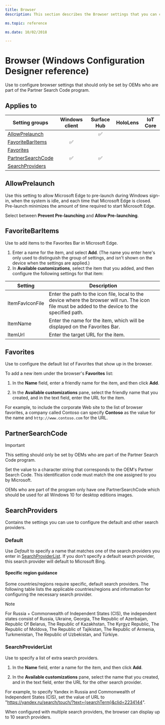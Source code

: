 ```yaml
---
title: Browser
description: This section describes the Browser settings that you can configure in provisioning packages for Windows 10 using Windows Configuration Designer.

ms.topic: reference

ms.date: 10/02/2018

---
```


# Browser (Windows Configuration Designer reference)

Use to configure browser settings that should only be set by OEMs who are part of the Partner Search Code program.

## Applies to

| Setting groups | Windows client | Surface Hub | HoloLens | IoT Core |
| --- | :---: | :---: | :---: | :---: |
| [AllowPrelaunch](#allowprelaunch) |  | ✅ |  |  |
| [FavoriteBarItems](#favoritebaritems) | ✅ |  |  |  |
| [Favorites](#favorites) |  |  |  |  |
| [PartnerSearchCode](#partnersearchcode)  | ✅ | ✅ |  |  |
| [SearchProviders](#searchproviders) |   |   |  |  |


## AllowPrelaunch

Use this setting to allow Microsoft Edge to pre-launch during Windows sign-in, when the system is idle, and each time that Microsoft Edge is closed. Pre-launch minimizes the amount of time required to start Microsoft Edge.

Select between **Prevent Pre-launching** and **Allow Pre-launching**.

## FavoriteBarItems

Use to add items to the Favorites Bar in Microsoft Edge.

1. Enter a name for the item, and select **Add**. (The name you enter here's only used to distinguish the group of settings, and isn't shown on the device when the settings are applied.)
2. In **Available customizations**, select the item that you added, and then configure the following settings for that item:

Setting | Description
--- | ---
ItemFavIconFile | Enter the path to the icon file, local to the device where the browser will run. The icon file must be added to the device to the specified path.
ItemName | Enter the name for the item, which will be displayed on the Favorites Bar.
ItemUrl | Enter the target URL for the item.

## Favorites

Use to configure the default list of Favorites that show up in the browser.

To add a new item under the browser's **Favorites** list:

1. In the **Name** field, enter a friendly name for the item, and then click **Add**.

2. In the **Available customizations** pane, select the friendly name that you created, and in the text field, enter the URL for the item.

For example, to include the corporate Web site to the list of browser favorites, a company called Contoso can specify **Contoso** as the value for the name and `http://www.contoso.com` for the URL.


## PartnerSearchCode

>[!IMPORTANT]
>This setting should only be set by OEMs who are part of the Partner Search Code program.

Set the value to a character string that corresponds to the OEM's Partner Search Code. This identification code must match the one assigned to you by Microsoft.

OEMs who are part of the program only have one PartnerSearchCode which should be used for all Windows 10 for desktop editions images.




## SearchProviders

Contains the settings you can use to configure the default and other search providers.

### Default

Use *Default* to specify a name that matches one of the search providers you enter in [SearchProviderList](#searchproviderlist). If you don't specify a default search provider, this search provider will default to Microsoft Bing.

#### Specific region guidance

Some countries/regions require specific, default search providers. The following table lists the applicable countries/regions and information for configuring the necessary search provider.

>[!NOTE]
>For Russia + Commonwealth of Independent States (CIS), the independent states consist of Russia, Ukraine, Georgia, The Republic of Azerbaijan, Republic Of Belarus, The Republic of Kazakhstan, The Kyrgyz Republic, The Republic of Moldova, The Republic of Tajikistan, The Republic of Armenia, Turkmenistan, The Republic of Uzbekistan, and Türkiye.



### SearchProviderList

Use to specify a list of extra search providers.

1. In the **Name** field, enter a name for the item, and then click **Add**.

2. In the **Available customizations** pane, select the name that you created, and in the text field, enter the URL for the other search provider.

For example, to specify Yandex in Russia and Commonwealth of Independent States (CIS), set the value of URL to "https://yandex.ru/search/touch/?text={searchTerm}&clid=2234144".

When configured with multiple search providers, the browser can display up to 10 search providers.

